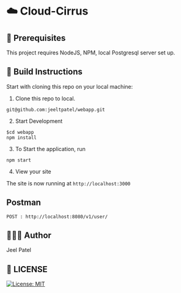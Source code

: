 # :cloud: Cloud-Cirrus

## :wrench: Prerequisites

This project requires NodeJS, NPM, local Postgresql server set up.
## :hammer: Build Instructions

Start with cloning this repo on your local machine:

1. Clone this repo to local.
```
git@github.com:jeeltpatel/webapp.git
```

2. Start Development
```
$cd webapp
npm install
```
3. To Start the application, run
```   
npm start   
``` 
4. View your site

The site is now running at `http://localhost:3000`

## Postman

```
POST : http://localhost:8080/v1/user/
```

## 👨🏻‍💻 Author 
 Jeel Patel

## :scroll: LICENSE

[![License: MIT](https://img.shields.io/badge/License-MIT-blue.svg)](./LICENSE)


